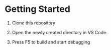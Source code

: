 # Getting Started

1. Clone this repository

1. Open the newly created directory in VS Code

1. Press F5 to build and start debugging
